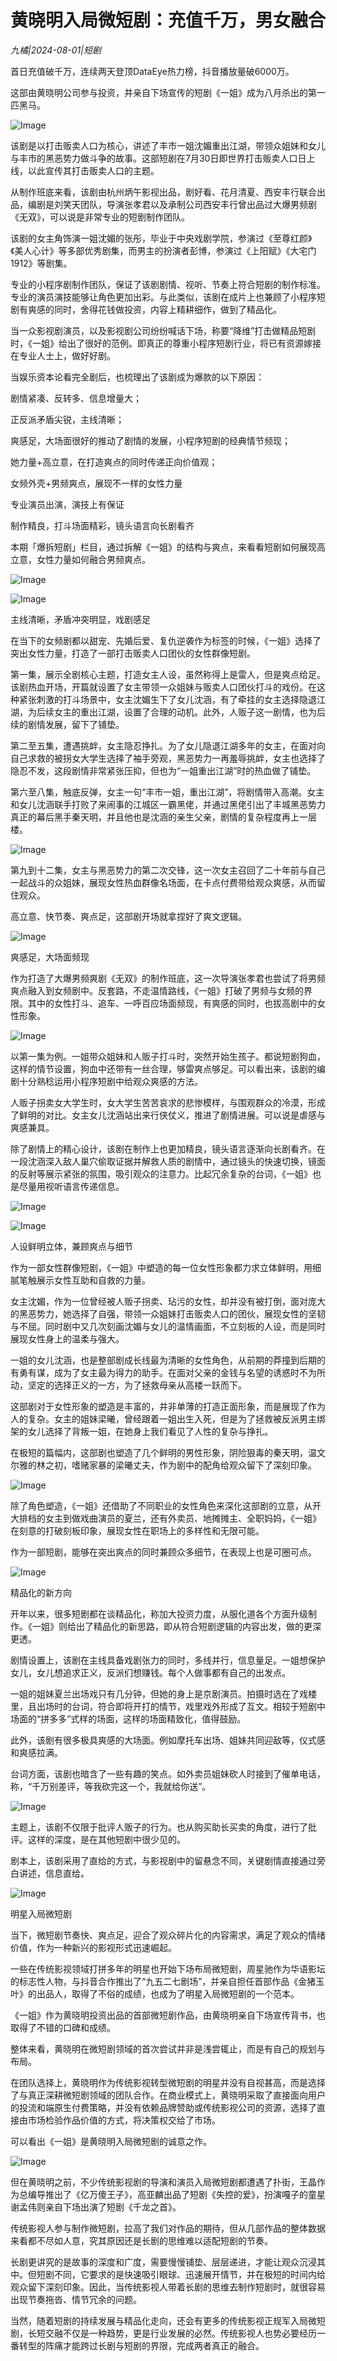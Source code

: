 # 黄晓明入局微短剧：充值千万，男女融合

*九橘|2024-08-01|短剧*

首日充值破千万，连续两天登顶DataEye热力榜，抖音播放量破6000万。

这部由黄晓明公司参与投资，并亲自下场宣传的短剧《一姐》成为八月杀出的第一匹黑马。

![Image](https://q1.itc.cn/images01/20240801/a810ebf3121442ff93c356addcf4694f.png)

该剧是以打击贩卖人口为核心，讲述了丰市一姐沈媚重出江湖，带领众姐妹和女儿与丰市的黑恶势力做斗争的故事。这部短剧在7月30日即世界打击贩卖人口日上线，以此宣传其打击贩卖人口的主题。

从制作班底来看，该剧由杭州炳午影视出品，剧好看、花月清夏、西安丰行联合出品，编剧是刘笑天团队，导演张孝君以及承制公司西安丰行曾出品过大爆男频剧《无双》，可以说是非常专业的短剧制作团队。

该剧的女主角饰演一姐沈媚的张彤，毕业于中央戏剧学院，参演过《至尊红颜》《美人心计》等多部优秀剧集，而男主的扮演者彭博，参演过《上阳赋》《大宅门1912》等剧集。

专业的小程序剧制作团队，保证了该剧剧情、视听、节奏上符合短剧的制作标准。专业的演员演技能够让角色更加出彩。与此类似，该剧在成片上也兼顾了小程序短剧有爽感的同时，舍得花钱做投资，内容上精耕细作，做到了精品化。

当一众影视剧演员，以及影视剧公司纷纷喊话下场，称要“降维”打击做精品短剧时，《一姐》给出了很好的范例。即真正的尊重小程序短剧行业，将已有资源嫁接在专业人士上，做好好剧。

当娱乐资本论看完全剧后，也梳理出了该剧成为爆款的以下原因：

剧情紧凑、反转多、信息增量大；

正反派矛盾尖锐，主线清晰；

爽感足，大场面很好的推动了剧情的发展，小程序短剧的经典情节频现；

她力量+高立意，在打造爽点的同时传递正向价值观；

女频外壳+男频爽点，展现不一样的女性力量

专业演员出演，演技上有保证

制作精良，打斗场面精彩，镜头语言向长剧看齐

本期「爆拆短剧」栏目，通过拆解《一姐》的结构与爽点，来看看短剧如何展现高立意，女性力量如何融合男频爽点。

![Image](https://q2.itc.cn/images01/20240801/ffd038d7d23646779611695d5c51c70e.jpeg)

![Image](https://q1.itc.cn/images01/20240801/20ef952b080445668a47aa3ce24403b0.jpeg)

主线清晰，矛盾冲突明显，戏剧感足

在当下的女频剧都以甜宠、先婚后爱、复仇逆袭作为标签的时候，《一姐》选择了突出女性力量，打造了一部打击贩卖人口团伙的女性群像短剧。

第一集，展示全剧核心主题，打造女主人设，虽然称得上是雷人，但是爽点给足。该剧热血开场，开篇就设置了女主带领一众姐妹与贩卖人口团伙打斗的戏份。在这种紧张刺激的打斗场景中，女主沈媚生下了女儿沈涵，有了牵挂的女主选择隐退江湖，为后续女主的重出江湖，设置了合理的动机。此外，人贩子这一剧情，也为后续的剧情发展，留下了铺垫。

第二至五集，遭遇挑衅，女主隐忍挣扎。为了女儿隐退江湖多年的女主，在面对向自己求救的被拐女大学生选择了袖手旁观，黑恶势力一再羞辱挑衅，女主也选择了隐忍不发，这段剧情非常紧张压抑，但也为“一姐重出江湖”时的热血做了铺垫。

第六至八集，触底反弹，女主一句“丰市一姐，重出江湖”，将剧情带入高潮。女主和女儿沈涵联手打败了来闹事的江城区一霸黑佬，并通过黑佬引出了丰城黑恶势力真正的幕后黑手秦天明，并且他也是沈涵的亲生父亲，剧情的复杂程度再上一层楼。

![Image](https://q7.itc.cn/images01/20240801/6c5808fd9ae843ddb6c080fbcd699e99.jpeg)

第九到十二集，女主与黑恶势力的第二次交锋，这一次女主召回了二十年前与自己一起战斗的众姐妹，展现女性热血群像名场面，在卡点付费带给观众爽感，从而留住观众。

高立意、快节奏、爽点足，这部剧开场就拿捏好了爽文逻辑。

![Image](https://q4.itc.cn/images01/20240801/a6820f176ea9437083715a80d3c10aae.jpeg)

爽感足，大场面频现

作为打造了大爆男频爽剧《无双》的制作班底，这一次导演张孝君也尝试了将男频爽点融入到女频剧中。反套路，不走温情路线，《一姐》打破了男频与女频的界限。其中的女性打斗、追车、一呼百应场面频现，有爽感的同时，也拔高剧中的女性形象。

![Image](https://q6.itc.cn/images01/20240801/16a509ccab454d83b3892c0fb182e3e4.jpeg)

以第一集为例。一姐带众姐妹和人贩子打斗时，突然开始生孩子。都说短剧狗血，这样的情节设置，狗血中还带有一丝合理，够雷爽点够足。可以看出来，该剧的编剧十分熟稔运用小程序短剧中给观众爽感的方法。

人贩子拐卖女大学生时，女大学生苦苦哀求的悲惨模样，与围观群众的冷漠，形成了鲜明的对比。女主女儿沈涵站出来行侠仗义，推进了剧情进展。可以说是虐感与爽感兼具。

除了剧情上的精心设计，该剧在制作上也更加精良，镜头语言逐渐向长剧看齐。在一段沈涵深入敌人巢穴偷取证据并解救人质的剧情中，通过镜头的快速切换，镜面的反射等展示紧张的氛围，吸引观众的注意力。比起冗余复杂的台词，《一姐》也是尽量用视听语言传递信息。

![Image](https://q1.itc.cn/images01/20240801/a3cfb097787248a8887fde708ef68a6c.jpeg)

![Image](https://q2.itc.cn/images01/20240801/2ca6926898e54abebd6c85e38bc5b5a0.jpeg)

人设鲜明立体，兼顾爽点与细节

作为一部女性群像短剧，《一姐》中塑造的每一位女性形象都力求立体鲜明，用细腻笔触展示女性互助和自救的力量。

女主沈媚，作为一位曾经被人贩子拐卖、玷污的女性，却并没有被打倒，面对庞大的黑恶势力，她选择了自强，带领一众姐妹打击贩卖人口的团伙，展现女性的坚韧与不屈。同时剧中又几次刻画沈媚与女儿的温情画面，不立刻板的人设，而是同时展现女性身上的温柔与强大。

一姐的女儿沈涵，也是整部剧成长线最为清晰的女性角色，从前期的莽撞到后期的有勇有谋，成为了女主最为得力的助手。在面对父亲的金钱与名望的诱惑时不为所动，坚定的选择正义的一方，为了拯救母亲从高楼一跃而下。

这部剧对于女性形象的塑造是丰富的，并非单薄的打造正面形象，而是展现了作为人的复杂。女主的姐妹梁曦，曾经跟着一姐出生入死，但是为了拯救被反派男主绑架的女儿选择了背叛一姐，在她身上我们看见了人性的复杂与挣扎。

在极短的篇幅内，这部剧也塑造了几个鲜明的男性形象，阴险狠毒的秦天明，温文尔雅的林之初，嗜赌家暴的梁曦丈夫，作为剧中的配角给观众留下了深刻印象。

![Image](https://q5.itc.cn/images01/20240801/5e57a39d3e054fcdb4d2d5104ac921a7.jpeg)

除了角色塑造，《一姐》还借助了不同职业的女性角色来深化这部剧的立意，从开大排档的女主到做戏曲演员的夏兰，还有外卖员、地摊摊主、全职妈妈，《一姐》在刻意的打破刻板印象，展现女性在职场上的多样性和无限可能。

作为一部短剧，能够在突出爽点的同时兼顾众多细节，在表现上也是可圈可点。

![Image](https://q1.itc.cn/images01/20240801/26ef8a87ba884f2fba179e96282ae9c0.jpeg)

精品化的新方向

开年以来，很多短剧都在谈精品化，称加大投资力度，从服化道各个方面升级制作。《一姐》则给出了精品化的新思路，即从符合短剧逻辑的内容出发，做的更深更透。

剧情设置上，该剧在主线具备戏剧张力的同时，多线并行，信息量足。一姐想保护女儿，女儿想追求正义，反派们想赚钱。每个人做事都有自己的出发点。

一姐的姐妹夏兰出场戏只有几分钟，但她的身上是京剧演员。拍摄时选在了戏楼里，且出场时的台词，符合即将开打的情节，戏里戏外形成了互文。相较于短剧中场面的“拼多多”式样的场面，这样的场面精致化，值得鼓励。

此外，该剧有很多极具爽感的大场面。例如摩托车出场、姐妹共同迎敌等，仪式感和爽感拉满。

台词方面，该剧也暗含了一些有趣的笑点。如外卖员姐妹砍人时接到了催单电话，称，“千万别差评，等我砍完这一个，我就给你送”。

![Image](https://q8.itc.cn/images01/20240801/04334c0b7d7541c9876f1da89e6091d6.jpeg)

主题上，该剧不仅限于批评人贩子的行为。也从购买助长买卖的角度，进行了批评。这样的深度，是在其他短剧中很少见的。

剧本上，该剧采用了直给的方式，与影视剧中的留悬念不同，关键剧情直接通过旁白讲述，信息直给。

![Image](https://q8.itc.cn/images01/20240801/3cae434de19a43dd80896a117b860c13.jpeg)

明星入局微短剧

当下，微短剧节奏快、爽点足，迎合了观众碎片化的内容需求，满足了观众的情绪价值，作为一种新兴的影视形式迅速崛起。

一些在传统影视领域打拼多年的明星也开始下场布局微短剧，周星驰作为华语影坛的标志性人物，与抖音合作推出了“九五二七剧场”，并亲自担任首部作品《金猪玉叶》的出品人，取得了不俗的成绩，也成为了明星入局微短剧的一个范本。

《一姐》作为黄晓明投资出品的首部微短剧作品，由黄晓明亲自下场宣传背书，也取得了不错的口碑和成绩。

整体来看，黄晓明在微短剧领域的首次尝试并非是浅尝辄止，而是有自己的规划与布局。

在团队选择上，黄晓明作为传统影视转型微短剧的明星并没有自视甚高，而是选择了与真正深耕微短剧领域的团队合作。在商业模式上，黄晓明采取了直接面向用户的投流和端原生付费策略，并没有依赖品牌赞助或传统影视公司的资源，选择了直接由市场检验作品价值的方式，将决策权交给了市场。

可以看出《一姐》是黄晓明入局微短剧的诚意之作。

![Image](https://q3.itc.cn/images01/20240801/c3f817f3f1c144a791d4e02ed61d78ca.jpeg)

但在黄晓明之前，不少传统影视剧的导演和演员入局微短剧都遭遇了扑街，王晶作为总编导推出了《亿万傻王子》，高亚麟出品了短剧《失控的爱》，扮演嘎子的童星谢孟伟则亲自下场出演了短剧《千龙之首》。

传统影视人参与制作微短剧，拉高了我们对作品的期待，但从几部作品的整体数据来看都不尽如人意，究其原因还是长剧的思维难以适配短剧的节奏。

长剧更讲究的是故事的深度和广度，需要慢慢铺垫、层层递进，才能让观众沉浸其中。但短剧不同，它要求的是快速吸引眼球、迅速展开情节，并在极短的时间内给观众留下深刻印象。因此，当传统影视人带着长剧的思维去制作短剧时，就很容易出现节奏拖沓、情节冗余的问题。

当然，随着短剧的持续发展与精品化走向，还会有更多的传统影视正规军入局微短剧，长短交融不仅是一种趋势，更是行业发展的必然。传统影视人也势必要经历一番转型的阵痛才能跨过长剧与短剧的界限，完成两者真正的融合。

